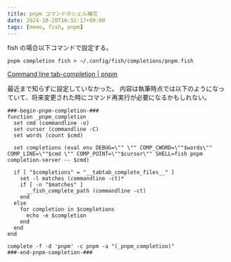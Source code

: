 ```yaml
---
title: pnpm コマンドのシェル補完
date: 2024-10-20T16:52:17+09:00
tags: [memo, fish, pnpm]
---
```


fish の場合以下コマンドで設定する。

```fish
pnpm completion fish > ~/.config/fish/completions/pnpm.fish
```

[Command line tab-completion | pnpm](https://pnpm.io/completion)

最近まで知らずに設定していなかった。
内容は執筆時点では以下のようになっていて、将来変更された時にコマンド再実行が必要になるかもしれない。

```fish
###-begin-pnpm-completion-###
function _pnpm_completion
  set cmd (commandline -o)
  set cursor (commandline -C)
  set words (count $cmd)

  set completions (eval env DEBUG=\"" \"" COMP_CWORD=\""$words\"" COMP_LINE=\""$cmd \"" COMP_POINT=\""$cursor\"" SHELL=fish pnpm completion-server -- $cmd)

  if [ "$completions" = "__tabtab_complete_files__" ]
    set -l matches (commandline -ct)*
    if [ -n "$matches" ]
      __fish_complete_path (commandline -ct)
    end
  else
    for completion in $completions
      echo -e $completion
    end
  end
end

complete -f -d 'pnpm' -c pnpm -a "(_pnpm_completion)"
###-end-pnpm-completion-###
```
